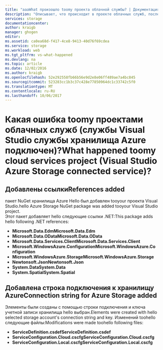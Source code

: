 ```yaml
---
title: "aaaWhat произошло toomy проекта облачной службы? | Документация Майкрософт"
description: "Описывает, что происходит в проекте облачных служб, после подключения tooan учетной записи хранилища Azure с помощью Visual Studio подключенные службы"
services: storage
documentationcenter: 
author: kraigb
manager: ghogen
editor: 
ms.assetid: ca0ea68d-f417-4ce8-9413-40d76f69cdea
ms.service: storage
ms.workload: web
ms.tgt_pltfrm: vs-what-happened
ms.devlang: na
ms.topic: article
ms.date: 12/02/2016
ms.author: kraigb
ms.openlocfilehash: 52e292558fb66b56e9d2e8e06ff489ae7a4bc845
ms.sourcegitcommit: 523283cc1b3c37c428e77850964dc1c33742c5f0
ms.translationtype: MT
ms.contentlocale: ru-RU
ms.lasthandoff: 10/06/2017
---
```

# <a name="what-happened-toomy-cloud-services-project-visual-studio-azure-storage-connected-service"></a><span data-ttu-id="c0387-104">Какая ошибка toomy проектами облачных служб (службы Visual Studio службы хранилища Azure подключен)?</span><span class="sxs-lookup"><span data-stu-id="c0387-104">What happened toomy cloud services project (Visual Studio Azure Storage connected service)?</span></span>
## <a name="references-added"></a><span data-ttu-id="c0387-105">Добавлены ссылки</span><span class="sxs-lookup"><span data-stu-id="c0387-105">References added</span></span>
<span data-ttu-id="c0387-106">пакет NuGet хранилища Azure Hello был добавлен tooyour проекта Visual Studio.</span><span class="sxs-lookup"><span data-stu-id="c0387-106">hello Azure Storage NuGet package was added tooyour Visual Studio project.</span></span>  
<span data-ttu-id="c0387-107">Этот пакет добавляет hello следующие ссылки .NET:</span><span class="sxs-lookup"><span data-stu-id="c0387-107">This package adds hello following .NET references:</span></span>

* <span data-ttu-id="c0387-108">**Microsoft.Data.Edm**</span><span class="sxs-lookup"><span data-stu-id="c0387-108">**Microsoft.Data.Edm**</span></span>
* <span data-ttu-id="c0387-109">**Microsoft.Data.OData**</span><span class="sxs-lookup"><span data-stu-id="c0387-109">**Microsoft.Data.OData**</span></span>
* <span data-ttu-id="c0387-110">**Microsoft.Data.Services.Client**</span><span class="sxs-lookup"><span data-stu-id="c0387-110">**Microsoft.Data.Services.Client**</span></span>
* <span data-ttu-id="c0387-111">**Microsoft.WindowsAzure.Configuration**</span><span class="sxs-lookup"><span data-stu-id="c0387-111">**Microsoft.WindowsAzure.Configuration**</span></span>
* <span data-ttu-id="c0387-112">**Microsoft.WindowsAzure.Storage**</span><span class="sxs-lookup"><span data-stu-id="c0387-112">**Microsoft.WindowsAzure.Storage**</span></span>
* <span data-ttu-id="c0387-113">**Newtonsoft.Json**</span><span class="sxs-lookup"><span data-stu-id="c0387-113">**Newtonsoft.Json**</span></span>
* <span data-ttu-id="c0387-114">**System.Data**</span><span class="sxs-lookup"><span data-stu-id="c0387-114">**System.Data**</span></span>
* <span data-ttu-id="c0387-115">**System.Spatial**</span><span class="sxs-lookup"><span data-stu-id="c0387-115">**System.Spatial**</span></span>

## <a name="connection-string-for-azure-storage-added"></a><span data-ttu-id="c0387-116">Добавлена строка подключения к хранилищу Azure</span><span class="sxs-lookup"><span data-stu-id="c0387-116">Connection string for Azure Storage added</span></span>
<span data-ttu-id="c0387-117">Элементы были созданы с помощью строки подключения и ключа учетной записи хранилища hello выбран.</span><span class="sxs-lookup"><span data-stu-id="c0387-117">Elements were created with hello selected storage account's connection string and key.</span></span> <span data-ttu-id="c0387-118">Изменений toohello следующие файлы:</span><span class="sxs-lookup"><span data-stu-id="c0387-118">Modifications were made toohello following files:</span></span>

* <span data-ttu-id="c0387-119">**ServiceDefinition.csdef**</span><span class="sxs-lookup"><span data-stu-id="c0387-119">**ServiceDefinition.csdef**</span></span>
* <span data-ttu-id="c0387-120">**ServiceConfiguration.Cloud.cscfg**</span><span class="sxs-lookup"><span data-stu-id="c0387-120">**ServiceConfiguration.Cloud.cscfg**</span></span>
* <span data-ttu-id="c0387-121">**ServiceConfiguration.Local.cscfg**</span><span class="sxs-lookup"><span data-stu-id="c0387-121">**ServiceConfiguration.Local.cscfg**</span></span>

